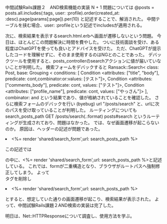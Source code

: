 中間試験Rails課題２　AND検索機能の実装
N + 1 問題については
@posts = posts.all.includes(:tags, user: :profile).order(created_at: :desc).page(params[:page]).per(10)
と記述することで、解消された。
中間テーブルを挟む場合、user: :profileという記述でincludesが適用される。

次に、検索結果を表示するsearch.html.erbへ画面が遷移しないという問題。
今日は、ほとんどこの問題解決に時間を費やした。
ついに技術面談を受け、ある程度はChatGPTを使っても良いとアドバイスを受けた。
ただ、ChatGPTが提示したコードを理解せずに、そのまま使用するのはNGとのことであった。
デバックツールを使用すると、posts_controllerのsearchアクションに値が届いていないことが判明した。
検索フォームをデバックすると
Ransack::Search<
class: Post,
base: Grouping <
conditions: [
Condition <attributes: ["title", "body"], predicate: cont,combinator:or:values: [テスト"]>,
Condition <attributes: ["comments_body"], predicate: cont, values: ["テスト"]>,
Condition <attributes: ["profile_name"], predicate: cont, values: ["やっさん"]>
],
combinator: and
という結果であり、値が格納されていることを確認した。
さらに検索フォームのデバックを行い
(byebug) url
"/posts/search"
と、urlに次のパスを受け取っていることが判明した。
ルーティングについても
search_posts_path	GET	/posts/search(.:format)     posts#search
というルーティングが生成されており、問題はなかった。
では、なぜ画面遷移が起こらないのか。
原因は、ヘッダーの記述が問題であった。

<form class="d-flex">
  <li class="nav-item">
    <%= render 'shared/search_form',url: search_posts_path %>
  </li>
</form>

この記述では<form></form>の中に、<%= render 'shared/search_form',url: search_posts_path %>と記述している。
これでは、formが二重構造となり、ブラウザがルートパスへ強制修正してしまう。
よって<form>タグを削除し

<li class="nav-item">
  <%= render 'shared/search_form',url: search_posts_path %>
</li>

とすると、想定していた通りの画面遷移が起こり、検索結果が表示された。
よって、中間試験Rails課題２AND検索の実装は完了した。

明日は、Net::HTTPResponseについて調査し、使用方法を学ぶ。
